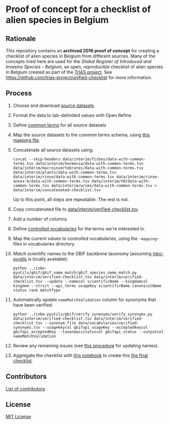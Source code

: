 # Proof of concept for a checklist of alien species in Belgium

## Rationale

This repository contains an **archived 2016 proof of concept** for creating a checklist of alien species in Belgium from different sources. Many of the concepts tried here are used for the _Global Register of Introduced and Invasive Species - Belgium_, an open, reproducible checklist of alien species in Belgium created as part of the [TrIAS project](http://trias-project.be). See https://github.com/trias-project/unified-checklist for more information.

## Process

1. Choose and download [source datasets](data/raw)
1. Format the data to tab-delimited values with Open Refine
1. Define [common terms](data/vocabularies/common-terms.tsv) for all source datasets
1. Map the source datasets to the common terms schema, using [this mapping file](data/vocabularies/common-terms-mapping.tsv).
1. Concatenate all source datasets using:

    ```shell
    csvcat --skip-headers data/interim/fishes/data-with-common-terms.tsv data/interim/harmonia/data-with-common-terms.tsv data/interim/macroinvertebrates/data-with-common-terms.tsv data/interim/plants/data-with-common-terms.tsv data/interim/rinse/data-with-common-terms.tsv data/interim/rinse-annex-b/data-with-common-terms.tsv data/interim/t0/data-with-common-terms.tsv data/interim/wrims/data-with-common-terms.tsv > data/interim/concatenated-checklist.tsv
    ```
    Up to this point, all steps are repeatable. The rest is not.

1. Copy concatenated file to [data/interim/verified-checklist.tsv](data/interim/verified-checklist.tsv).
1. Add a number of columns.
1. Define [controlled vocabularies](data/vocabularies) for the terms we're interested in.
1. Map the current values to controlled vocabularies, using the `-mapping`-files in vocabularies directory.
1. Match scientific names to the GBIF backbone taxonomy (assuming [inbo-pyutils](https://github.com/inbo/inbo-pyutils) is locally available):

    ```shell
    python ../inbo-pyutils/gbif/gbif_name_match/gbif_species_name_match.py data/interim/verified-checklist.tsv data/interim/verified-checklist.tsv --update --namecol scientificName --kingdomcol kingdom --strict --api_terms usageKey scientificName canonicalName status rank matchType
    ```

1. Automatically update `nameMatchValidation` column for synonyms that have been verified:

    ```shell
    python ../inbo-pyutils/gbif/verify_synonyms/verify_synonyms.py data/interim/verified-checklist.tsv data/interim/verified-checklist.tsv --synonym_file data/vocabularies/verified-synonyms.tsv --usagekeycol gbifapi_usageKey --acceptedkeycol gbifapi_acceptedKey --taxonomicstatuscol gbifapi_status --outputcol nameMatchValidation
    ```

1. Review any remaining issues (see [this procedure](docs/README.md) for updating names).
1. Aggregate the checklist with [this notebook](notebooks/1-peterdesmet-create-aggregated-checklist.ipynb) to create this [the final checklist](data/processed/aggregated-checklist.tsv).

## Contributors

[List of contributors](https://github.com/inbo/alien-species-checklist/contributors)

## License

[MIT License](LICENSE)
